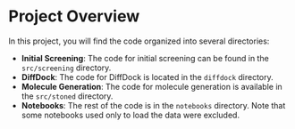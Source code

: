 # Project Overview

In this project, you will find the code organized into several directories:

- **Initial Screening**: The code for initial screening can be found in the `src/screening` directory.
- **DiffDock**: The code for DiffDock is located in the `diffdock` directory.
- **Molecule Generation**: The code for molecule generation is available in the `src/stoned` directory.
- **Notebooks**: The rest of the code is in the `notebooks` directory. Note that some notebooks used only to load the data were excluded.